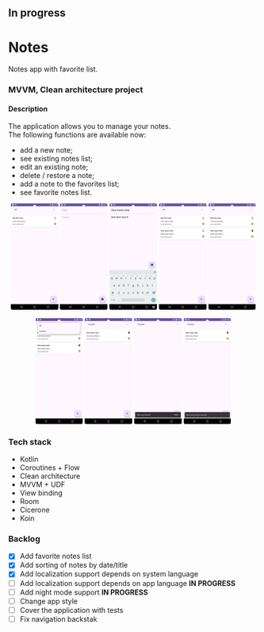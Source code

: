 ## In progress

# Notes
Notes app with favorite list.

### MVVM, Clean architecture project

#### Description

The application allows you to manage your notes.  
The following functions are available now:
  
  - add a new note;
  - see existing notes list;
  - edit an existing note;
  - delete / restore a note;
  - add a note to the favorites list;
  - see favorite notes list.

<p  align="center" >  
    <img src="./screenshots/Screenshot_20231220_164713.png" alt="notes_list_screen" width="19%" height="auto">
    <img src="./screenshots/Screenshot_20231220_164734.png" alt="new_note_screen" width="19%" height="auto">
    <img src="./screenshots/Screenshot_20231220_164759.png" alt="new_note_screen" width="19%" height="auto">
    <img src="./screenshots/Screenshot_20231220_164814.png" alt="notes_list_screen" width="19%" height="auto">
    <img src="./screenshots/Screenshot_20231220_164838.png" alt="notes_list_screen" width="19%" height="auto">
  </p>
  
  <p align="center"> 
    <img src="./screenshots/Screenshot_20231220_164910.png" alt="add_note_to_favorite_list" width="19%" height="auto">
    <img src="./screenshots/Screenshot_20231220_164929.png" alt="delete_note" width="19%" height="auto">
    <img src="./screenshots/Screenshot_20231220_164952.png" alt="restore_deletion" width="19%" height="auto">
    <img src="./screenshots/Screenshot_20231220_165018.png" alt="restore_deletion" width="19%" height="auto">
</p>


### Tech stack
- Kotlin
- Coroutines + Flow
- Clean architecture
- MVVM + UDF
- View binding
- Room
- Cicerone
- Koin

### Backlog

- [x] Add favorite notes list
- [x] Add sorting of notes by date/title
- [x] Add localization support depends on system language
- [ ] Add localization support depends on app language __IN PROGRESS__
- [ ] Add night mode support __IN PROGRESS__
- [ ] Change app style
- [ ] Сover the application with tests
- [ ] Fix navigation backstak 
